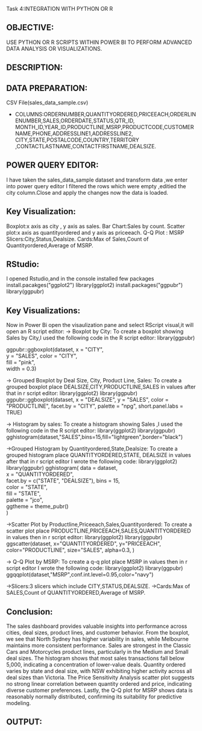 Task 4:INTEGRATION WITH PYTHON OR R
## OBJECTIVE:
USE PYTHON OR R SCRIPTS WITHIN POWER BI TO PERFORM ADVANCED DATA ANALYSIS OR VISUALIZATIONS.
## DESCRIPTION:
## DATA PREPARATION:
CSV File(sales_data_sample.csv)
- COLUMNS:ORDERNUMBER,QUANTITYORDERED,PRICEEACH,ORDERLINENUMBER,SALES,ORDERDATE,STATUS,QTR_ID,
MONTH_ID,YEAR_ID,PRODUCTLINE,MSRP,PRODUCTCODE,CUSTOMERNAME,PHONE,ADDRESSLINE1,ADDRESSLINE2,
CITY,STATE,POSTALCODE,COUNTRY,TERRITORY	,CONTACTLASTNAME,CONTACTFIRSTNAME,DEALSIZE.
## POWER QUERY EDITOR:
I have taken the sales_data_sample dataset and transform data ,we enter into power query editor I filtered the rows which were empty ,editied the city column.Close and apply 
the changes now the data is loaded.
## Key Visualization:
Boxplot:x axis as city , y axis as sales.
Bar Chart:Sales by count.
Scatter plot:x axis as quantityordered and y axis as priceeach.
Q-Q Plot : MSRP
Slicers:City,Status,Dealsize.
Cards:Max of Sales,Count of Quantityordered,Average of MSRP.
## RStudio:
I opened Rstudio,and in the console installed few packages
install.pacakges("ggplot2")
library(ggplot2)
install.packages("ggpubr")
library(ggpubr)
## Key Visualizations:
Now in Power Bi open the visaulization pane and select RScript visual,it will open an R script editor:
-> Boxplot by City:
To create a boxplot showing Sales by City,I used the following code in the R script editor:
library(ggpubr)

ggpubr::ggboxplot(dataset, 
                  x = "CITY",          
                  y = "SALES",
                  color = "CITY",      
                  fill = "pink",       
                  width = 0.3)
                  
-> Grouped Boxplot by Deal Size, City, Product Line, Sales:
To create a grouped boxplot place DEALSIZE,CITY,PRODUCTLINE,SALES in values after that in r script editor:
library(ggplot2)
library(ggpubr)
ggpubr::ggboxplot(dataset,
          x = "DEALSIZE",
          y = "SALES",
          color = "PRODUCTLINE",
          facet.by = "CITY",
          palette = "npg",
          short.panel.labs = TRUE)

-> Histogram by sales:
To create a histogram showing Sales ,I used the following code in the R script editor:
library(ggplot2)
library(ggpubr)
gghistogram(dataset,"SALES",bins=15,fill="lightgreen",border="black")

->Grouped Histogram by Quantityordered,State,Dealsize:
To create a grouped histogram place QUANTITYORDERED,STATE, DEALSIZE in values after that in r script editor I wrote the following code:
library(ggplot2)
library(ggpubr)
gghistogram(
  data = dataset,                   
  x = "QUANTITYORDERED",            
  facet.by = c("STATE", "DEALSIZE"),
  bins = 15,                        
  color = "STATE",                  
  fill = "STATE",                   
  palette = "jco",                  
  ggtheme = theme_pubr()            
)

->Scatter Plot by Productline,Priceeach,Sales,Quantityordered:
To create a scatter plot place PRODUCTLINE,PRICEEACH,SALES,QUANTITYORDERED in values then in r script editor:
library(ggplot2)
library(ggpubr)
ggscatter(dataset, 
          x="QUANTITYORDERED", 
          y="PRICEEACH",
          color="PRODUCTLINE",
          size="SALES",
          alpha=0.3,
        )

-> Q-Q Plot by MSRP:
To create a q-q plot place MSRP in values then in r script editor I wrote the following code:
library(ggplot2)
library(ggpubr)
ggqqplot(dataset,"MSRP",conf.int.level=0.95,color="navy")

->Slicers:3 slicers which include CITY,STATUS,DEALSIZE.
->Cards:Max of SALES,Count of QUANTITYORDERED,Average of MSRP.

## Conclusion:
The sales dashboard provides valuable insights into performance across cities, deal sizes, product lines, and customer behavior. From the boxplot, we see that North Sydney has higher variability in sales, while Melbourne maintains more consistent performance. Sales are strongest in the Classic Cars and Motorcycles product lines, particularly in the Medium and Small deal sizes. The histogram shows that most sales transactions fall below 5,000, indicating a concentration of lower-value deals. Quantity ordered varies by state and deal size, with NSW exhibiting higher activity across all deal sizes than Victoria. The Price Sensitivity Analysis scatter plot suggests no strong linear correlation between quantity ordered and price, indicating diverse customer preferences. Lastly, the Q-Q plot for MSRP shows data is reasonably normally distributed, confirming its suitability for predictive modeling.

## OUTPUT:




